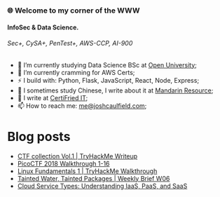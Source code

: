 ### 🌐 Welcome to my corner of the WWW
#### InfoSec & Data Science. 
###### Sec+, CySA+, PenTest+, AWS-CCP, AI-900

<!-- Here are some ideas to get you started: -->

- 🔭 I’m currently studying Data Science BSc at [Open University](https://github.com/the-open-university);
- 🌱 I’m currently cramming for AWS Certs;
- ⚡ I build with: Python, Flask, JavaScript, React, Node, Express;
- 🥮 I sometimes study Chinese, I write about it at [Mandarin Resource](https://mandarinresource.com);
- 📝 I write at [CertiFried IT](https://certifriedit.com/);
- 📫 How to reach me: me@joshcaulfield.com;
<!-- - 👯 I’m looking to collaborate on vertical farming automation; -->
<!-- - 🤔 I’m looking for help with ; -->
<!-- - 💬 Ask me about ...; -->
# Blog posts
<!-- BLOG-POST-LIST:START -->
- [CTF collection Vol.1 | TryHackMe Writeup](https://certifriedit.com/ctf-collection-vol-1-tryhackme-writeup/)
- [PicoCTF 2018 Walkthrough 1-16](https://certifriedit.com/picoctf-walkthrough-1-16/)
- [Linux Fundamentals 1 | TryHackMe Walkthrough](https://certifriedit.com/thm-linux-fundamentals-1/)
- [Tainted Water, Tainted Packages | Weekly Brief W06](https://certifriedit.com/tainted-water-tainted-packages-weekly-brief-w06/)
- [Cloud Service Types: Understanding IaaS, PaaS, and SaaS](https://certifriedit.com/cloud-service-types-iaas-paas-saas/)
<!-- BLOG-POST-LIST:END -->
